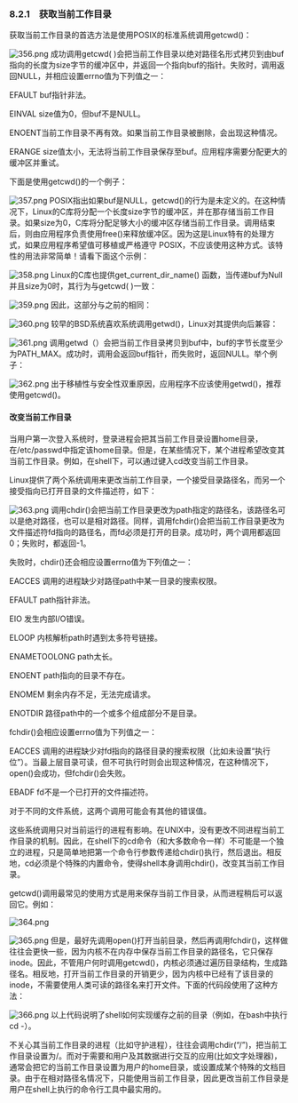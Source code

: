 ### 8.2.1　获取当前工作目录

获取当前工作目录的首选方法是使用POSIX的标准系统调用getcwd()：



![356.png](../images/356.png)
成功调用getcwd( )会把当前工作目录以绝对路径名形式拷贝到由buf指向的长度为size字节的缓冲区中，并返回一个指向buf的指针。失败时，调用返回NULL，并相应设置errno值为下列值之一：

EFAULT buf指针非法。

EINVAL size值为0，但buf不是NULL。

ENOENT当前工作目录不再有效。如果当前工作目录被删除，会出现这种情况。

ERANGE size值太小，无法将当前工作目录保存至buf。应用程序需要分配更大的缓冲区并重试。

下面是使用getcwd()的一个例子：



![357.png](../images/357.png)
POSIX指出如果buf是NULL，getcwd()的行为是未定义的。在这种情况下，Linux的C库将分配一个长度size字节的缓冲区，并在那存储当前工作目录。如果size为0，C库将分配足够大小的缓冲区存储当前工作目录。调用结束后，则由应用程序负责使用free()来释放缓冲区。因为这是Linux特有的处理方式，如果应用程序希望值可移植或严格遵守 POSIX，不应该使用这种方式。该特性的用法非常简单！请看下面这个示例：



![358.png](../images/358.png)
Linux的C库也提供get_current_dir_name() 函数，当传递buf为Null并且size为0时，其行为与getcwd( )一致：



![359.png](../images/359.png)
因此，这部分与之前的相同：



![360.png](../images/360.png)
较早的BSD系统喜欢系统调用getwd()，Linux对其提供向后兼容：



![361.png](../images/361.png)
调用getwd（）会把当前工作目录拷贝到buf中，buf的字节长度至少为PATH_MAX。成功时，调用会返回buf指针，而失败时，返回NULL。举个例子：



![362.png](../images/362.png)
出于移植性与安全性双重原因，应用程序不应该使用getwd()，推荐使用getcwd()。

#### 改变当前工作目录

当用户第一次登入系统时，登录进程会把其当前工作目录设置home目录，在/etc/passwd中指定该home目录。但是，在某些情况下，某个进程希望改变其当前工作目录。例如，在shell下，可以通过键入cd改变当前工作目录。

Linux提供了两个系统调用来更改当前工作目录，一个接受目录路径名，而另一个接受指向已打开目录的文件描述符，如下：



![363.png](../images/363.png)
调用chdir()会把当前工作目录更改为path指定的路径名，该路径名可以是绝对路径，也可以是相对路径。同样，调用fchdir()会把当前工作目录更改为文件描述符fd指向的路径名，而fd必须是打开的目录。成功时，两个调用都返回0；失败时，都返回-1。

失败时，chdir()还会相应设置errno值为下列值之一：

EACCES 调用的进程缺少对路径path中某一目录的搜索权限。

EFAULT path指针非法。

EIO 发生内部I/O错误。

ELOOP 内核解析path时遇到太多符号链接。

ENAMETOOLONG path太长。

ENOENT path指向的目录不存在。

ENOMEM 剩余内存不足，无法完成请求。

ENOTDIR 路径path中的一个或多个组成部分不是目录。

fchdir()会相应设置errno值为下列值之一：

EACCES 调用的进程缺少对fd指向的路径目录的搜索权限（比如未设置“执行位”）。当最上层目录可读，但不可执行时则会出现这种情况，在这种情况下，open()会成功，但fchdir()会失败。

EBADF fd不是一个已打开的文件描述符。

对于不同的文件系统，这两个调用可能会有其他的错误值。

这些系统调用只对当前运行的进程有影响。在UNIX中，没有更改不同进程当前工作目录的机制。因此，在shell下的cd命令（和大多数命令一样）不可能是一个独立的进程，只是简单地把第一个命令行参数传递给chdir()执行，然后退出。相反地，cd必须是个特殊的内置命令，使得shell本身调用chdir()，改变其当前工作目录。

getcwd()调用最常见的使用方式是用来保存当前工作目录，从而进程稍后可以返回它。例如：



![364.png](../images/364.png)


![365.png](../images/365.png)
但是，最好先调用open()打开当前目录，然后再调用fchdir()，这样做往往会更快一些，因为内核不在内存中保存当前工作目录的路径名，它只保存inode。因此，不管用户何时调用getcwd()，内核必须通过遍历目录结构，生成路径名。相反地，打开当前工作目录的开销更少，因为内核中已经有了该目录的inode，不需要使用人类可读的路径名来打开文件。下面的代码段使用了这种方法：



![366.png](../images/366.png)
以上代码说明了shell如何实现缓存之前的目录（例如，在bash中执行cd -）。

不关心其当前工作目录的进程（比如守护进程），往往会调用chdir(“/”)，把当前工作目录设置为/。而对于需要和用户及其数据进行交互的应用(比如文字处理器)，通常会把它的当前工作目录设置为用户的home目录，或设置成某个特殊的文档目录。由于在相对路径名情况下，只能使用当前工作目录，因此更改当前工作目录是用户在shell上执行的命令行工具中最实用的。

